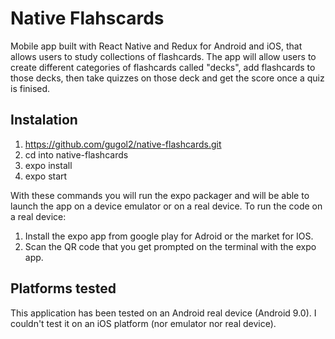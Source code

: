 # Native Flahscards

Mobile app built with React Native and Redux for Android and iOS, that allows users to study collections of flashcards. The app will allow users to create different categories of flashcards called "decks", add flashcards to those decks, then take quizzes on those deck and get the score once a quiz is finised.

## Instalation

1. https://github.com/gugol2/native-flashcards.git
2. cd into native-flashcards
3. expo install
4. expo start

With these commands you will run the expo packager and will be able to launch the app
on a device emulator or on a real device.
To run the code on a real device:

1. Install the expo app from google play for Adroid or the market for IOS.
2. Scan the QR code that you get prompted on the terminal with the expo app.

## Platforms tested

This application has been tested on an Android real device (Android 9.0). I couldn't test it on an iOS platform (nor emulator nor real device).
